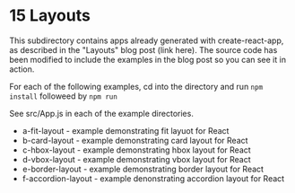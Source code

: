 # 15 Layouts


This subdirectory contains apps already generated with create-react-app, as
described in the "Layouts" blog post (link here).  The source code has been
modified to include the examples in the blog post so you can see it in action.

For each of the following examples, cd into the directory and run ```npm
install``` followeed by ```npm run```

See src/App.js in each of the example directories.

* a-fit-layout - example demonstrating fit layuot for React
* b-card-layout - example demonstrating card layout for React
* c-hbox-layout - example demonstrating hbox layout for React
* d-vbox-layout - example demonstrating vbox layout for React
* e-border-layout - example demonstrating border layout for React
* f-accordion-layout - example denonstrating accordion layout for React




